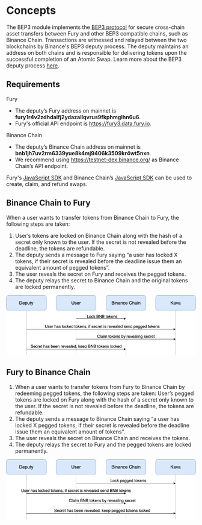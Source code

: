 <!--
order: 1
-->

# Concepts

 The BEP3 module implements the [BEP3 protocol](https://github.com/binance-chain/BEPs/blob/master/BEP3.md) for secure cross-chain asset transfers between Fury and other BEP3 compatible chains, such as Binance Chain. Transactions are witnessed and relayed between the two blockchains by Binance's BEP3 deputy process. The deputy maintains an address on both chains and is responsible for delivering tokens upon the successful completion of an Atomic Swap. Learn more about the BEP3 deputy process [here](https://github.com/binance-chain/bep3-deputy).

## Requirements
Fury
- The deputy’s Fury address on mainnet is **fury1r4v2zdhdalfj2ydazallqvrus9fkphmglhn6u6**.
- Fury's official API endpoint is https://fury3.data.fury.io.

Binance Chain
- The deputy’s Binance Chain address on mainnet is **bnb1jh7uv2rm6339yue8k4mj9406k3509kr4wt5nxn**.
- We recommend using https://testnet-dex.binance.org/ as Binance Chain’s API endpoint.

Fury's [JavaScript SDK](https://github.com/Percosis-Labs/javascript-sdk) and Binance Chain’s [JavaScript SDK](https://github.com/binance-chain/javascript-sdk) can be used to create, claim, and refund swaps.

## Binance Chain to Fury

When a user wants to transfer tokens from Binance Chain to Fury, the following steps are taken:
1. User’s tokens are locked on Binance Chain along with the hash of a secret only known to the user. If the secret is not revealed before the deadline, the tokens are refundable.
2. The deputy sends a message to Fury saying “a user has locked X tokens, if their secret is revealed before the deadline issue them an equivalent amount of pegged tokens”.
3. The user reveals the secret on Fury and receives the pegged tokens.
4. The deputy relays the secret to Binance Chain and the original tokens are locked permanently.   


![Binance Chain to Fury Diagram](./diagrams/BEP3_binance_chain_to_fury.jpg)

## Fury to Binance Chain
1. When a user wants to transfer tokens from Fury to Binance Chain by redeeming pegged tokens, the following steps are taken:
User’s pegged tokens are locked on Fury along with the hash of a secret only known to the user. If the secret is not revealed before the deadline, the tokens are refundable.
2. The deputy sends a message to Binance Chain saying “a user has locked X pegged tokens, if their secret is revealed before the deadline issue them an equivalent amount of tokens”.
3. The user reveals the secret on Binance Chain and receives the tokens.
4. The deputy relays the secret to Fury and the pegged tokens are locked permanently.   


![Fury to Binance Chain Diagram](./diagrams/BEP3_fury_to_binance_chain.jpg)

